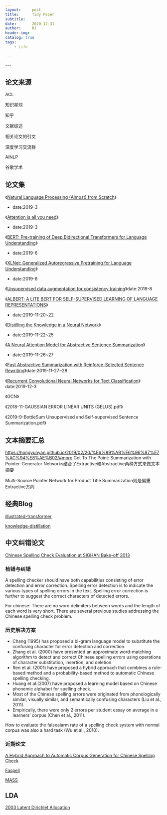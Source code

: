 ```yaml
---
layout:     post
title:      Tidy Paper
subtitle:   
date:       2020-12-31
author:     RJ
header-img: 
catalog: true
tags:
    - Life

---
```

<p id = "build"></p>
---

## 论文来源

ACL

知识星球

知乎

文献综述

相关论文的引文

深度学习交流群

AINLP

谷歌学术

## 论文集


《[Natural Language Processing (Almost) from Scratch](http://www.jmlr.org/papers/volume12/collobert11a/collobert11a.pdf)》
- date:2019-3

《[Attention is all you need](https://arxiv.org/pdf/1706.03762.pdf)》
- date:2019-3

《[BERT: Pre-training of Deep Bidirectional Transformers for Language Understanding](https://arxiv.org/pdf/1810.04805.pdf)》
- date:2019-6

《[XLNet: Generalized Autoregressive Pretraining for Language Understanding](https://arxiv.org/pdf/1906.08237.pdf)》
- date:2019-8

《[Unsupervised data augmentation for consistency training](https://arxiv.org/pdf/1904.12848.pdf)》date:2019-8

《[ALBERT: A LITE BERT FOR SELF-SUPERVISED LEARNING OF LANGUAGE REPRESENTATIONS](https://openreview.net/pdf?id=H1eA7AEtvS)》
- date:2019-11-20~22


《[Distilling the Knowledge in a Neural Network](https://arxiv.org/pdf/1503.02531.pdf)》 
- date:2019-11-22~25

《[A Neural Attention Model for Abstractive Sentence Summarization](https://arxiv.org/pdf/1509.00685.pdf)》
- date:2019-11-26~27

《[Fast Abstractive Summarization with Reinforce-Selected Sentence Rewriting](https://www.aclweb.org/anthology/P18-1063.pdf)》date:2019-11-27~28

《[Recurrent Convolutional Neural Networks for Text Classification](https://www.aaai.org/ocs/index.php/AAAI/AAAI15/paper/download/9745/9552)》date:2019-12-3

《GCN》

《2018-11-GAUSSIAN ERROR LINEAR UNITS (GELUS).pdf》

《2019-9-BottleSum Unsupervised and Self-supervised Sentence Summarization.pdf》


## 文本摘要汇总

https://hongyunyan.github.io/2019/02/20/%E6%89%AB%E6%96%87%E7%AC%94%E8%AE%B02/#more
Get To The Point: Summarization with Pointer-Generator Networks结合了Extractive和Abstractive两种方式来做文本摘要

Multi-Source Pointer Network for Product Title Summarization则是偏重Extractive方向


## 经典Blog

[illustrated-transformer](https://jalammar.github.io/illustrated-transformer/)

[knowledge-distillation](https://medium.com/neuralmachine/knowledge-distillation-dc241d7c2322)




## 中文纠错论文

[Chinese Spelling Check Evaluation at SIGHAN Bake-off 2013](https://www.aclweb.org/anthology/W13-4406.pdf)

### 检错与纠错
A spelling checker should have both capabilities consisting of error detection and error correction. Spelling error detection is to indicate the various types of spelling errors in the text. Spelling error correction is further to suggest the correct characters of detected errors.

For chinese: There are no word delimiters between words and the length of each word is very short. There are several previous studies addressing the Chinese spelling check problem.

### 历史解决方案
- Chang (1995) has proposed a bi-gram language model to substitute the confusing character for error detection and correction.
- Zhang et al. (2000) have presented an approximate word-matching algorithm to detect and correct Chinese spelling errors using operations of character substitution, insertion, and deletion.
- Ren et al. (2001) have proposed a hybrid approach that combines a rule-based method and a probability-based method to automatic Chinese spelling checking.
- Huang et al.(2007) have proposed a learning model based on Chinese phonemic alphabet for spelling check. 
- Most of the Chinese spelling errors were originated from phonologically similar, visually similar, and semantically confusing characters (Liu et al., 2011). 
- Empirically, there were only 2 errors per student essay on average in a learners’ corpus
(Chen et al., 2011).

How to evaluate the falsealarm rate of a spelling check system with normal corpus was also a hard task (Wu et al., 2010). 

### 近期论文
[A Hybrid Approach to Automatic Corpus Generation for Chinese Spelling Check](https://www.aclweb.org/anthology/D18-1273.pdf)

[Faspell](https://www.aclweb.org/anthology/D19-5522.pdf)

[MASS](https://arxiv.org/pdf/1905.02450.pdf)


## LDA
[2003 Latent Dirichlet Allocation](http://www.jmlr.org/papers/volume3/blei03a/blei03a.pdf)
